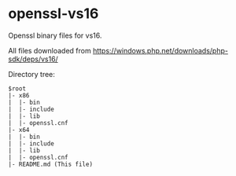 # openssl-vs16
Openssl binary files for vs16.

All files downloaded from https://windows.php.net/downloads/php-sdk/deps/vs16/

Directory tree:

```
$root
|- x86
|  |- bin
|  |- include
|  |- lib
|  |- openssl.cnf
|- x64
|  |- bin
|  |- include
|  |- lib
|  |- openssl.cnf
|- README.md (This file)
```
